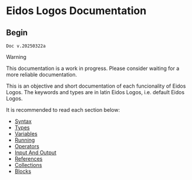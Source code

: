 # Eidos Logos Documentation
## Begin

`Doc v.20250322a`

> [!WARNING]
> This documentation is a work in progress.
> Please consider waiting for a more reliable documentation.

This is an objective and short documentation of each funcionality of Eidos Logos.
The keywords and types are in latin Eidos Logos, i.e. default Eidos Logos.

It is recommended to read each section below:

- [Syntax](./syntax.md)
- [Types](./types.md)
- [Variables](./variables.md)
- [Running](./running.md)
- [Operators](./operators.md)
- [Input And Output](./inputAndOutput.md)
- [References](./references.md)
- [Collections](./collections.md)
- [Blocks](./blocks.md)
